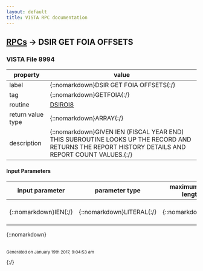 ```yaml
---
layout: default
title: VISTA RPC documentation
---
```




## [RPCs](TableOfContent.md) &#8594; DSIR GET FOIA OFFSETS 



### VISTA File 8994 


 property | value 
--- | --- 
 label | {::nomarkdown}DSIR GET FOIA OFFSETS{:/}
 tag | {::nomarkdown}GETFOIA{:/}
 routine | [DSIROI8](http://code.osehra.org/dox/Routine_DSIROI8_source.html)
 return value type | {::nomarkdown}ARRAY{:/}
 description | {::nomarkdown}GIVEN IEN (FISCAL YEAR END) THIS SUBROUTINE LOOKS UP THE RECORD AND RETURNS THE REPORT HISTORY DETAILS AND REPORT COUNT VALUES.{:/}

#### Input Parameters

| input parameter | parameter type | maximum data length | required | description | 
| --- | --- | --- | --- | --- | 
| {::nomarkdown}IEN{:/} | {::nomarkdown}LITERAL{:/} | {::nomarkdown}3{:/} | {::nomarkdown}true{:/} | {::nomarkdown}Internal Entry Number - Required1700.{:/} | 

{::nomarkdown} <br/><br/><p style="font-size: 11px">Generated on January 19th 2017, 9:04:53 am</p>{:/}